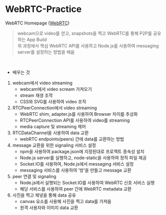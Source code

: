 # WebRTC-Practice
WebRTC Homepage ([WebRTC](https://webrtc.org/))

> webcam으로 video를 얻고, snapshots을 찍고 WebRTC를 통해 P2P를 공유하는 App Build   
위 과정에서 핵심 WebRTC API를 사용하고 Node.js를 사용하여 messaging server를 설정하는 방법을 배움

<br>

- 배우는 것
1. webcam에서 video streaming
    - webcam에서 video scream 가져오기
    - stream 재생 조작
    - CSS와 SVG를 사용하여 video 조작
2. RTCPeerConnection에서 video streaming
    - WebRTC shim, adapter.js를 사용하여 Browser 차이를 추상화
    - RTCPeerConnection API를 사용하여 video를 streaming
    - media capture 및 streaming 제어
3. RTCDataChannel을 사용하여 data 교환
    - webRTC endpoints(peers) 간에 data를 교환하는 방법
4. message 교환을 위한 signaling 서비스 설정
    - npm을 사용하여 package.json에 지정된대로 프로젝트 종속성 설치
    - Node.js server를 실행하고, node-static을 사용하여 정적 파일 제공
    - Socket.IO를 사용하여, Node.js에서 messaging 서비스 설정
    - messaging 서비스를 사용하여 '방'을 만들고 message 교환
5. peer 연결 및 signaling
    - Node.js에서 실행되는 Socket.IO를 사용하여 WebRTC 신호 서비스 실행
    - 해당 서비스를 사용하여 peer 간에 WebRTC metadata 교환
6. 사진을 찍고 채넣을 통해 data 공유
    - canvas 요소를 사용해 사진을 찍고 data를 가져옴
    - 원격 사용자와 이미지 data 교환

<br>
